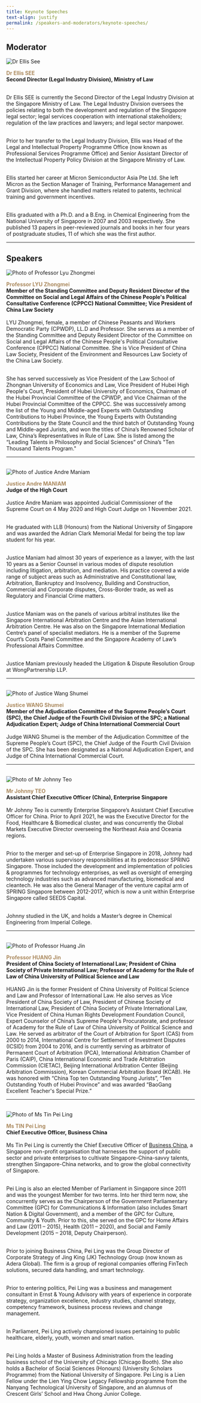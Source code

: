 ```yaml
---
title: Keynote Speeches
text-align: justify
permalink: /speakers-and-moderators/keynote-speeches/
---
```

<style> 
.content img {
  max-width: 200px;
  margin-left: 0;
}

.speaker-name {
  color: #AC8B60;
}
</style>

## Moderator
<div class="sgds-container">
  <div class="row is-desktop">
    <div class="col is-10-mobile is-10-tablet is-3-desktop is-3-widescreen is-3-fullhd">
    <img src="/images/speakers-keynote speech-Ellis See.jpg" alt="Dr Ellis See"> 
    </div>
    <div class="col">
      <p>
      <b class="speaker-name">Dr Ellis SEE </b><br>
   <b>Second Director (Legal Industry Division), Ministry of Law<br> <br></b>

Dr Ellis SEE is currently the Second Director of the Legal Industry Division at the Singapore Ministry of Law. The Legal Industry Division oversees the policies relating to both the development and regulation of the Singapore legal sector; legal services cooperation with international stakeholders; regulation of the law practices and lawyers; and legal sector manpower. <br> <br> 

Prior to her transfer to the Legal Industry Division, Ellis was Head of the Legal and Intellectual Property Programme Office (now known as Professional Services Programme Office) and Senior Assistant Director of the Intellectual Property Policy Division at the Singapore Ministry of Law. <br> <br> 

Ellis started her career at Micron Semiconductor Asia Pte Ltd. She left Micron as the Section Manager of Training, Performance Management and Grant Division, where she handled matters related to patents, technical training and government incentives. <br> <br> 

Ellis graduated with a Ph.D. and a B.Eng. in Chemical Engineering from the National University of Singapore in 2007 and 2003 respectively. She published 13 papers in peer-reviewed journals and books in her four years of postgraduate studies, 11 of which she was the first author.  <br>
      </p>
   </div>
  </div> 
</div>
<hr>

## Speakers
<div class="sgds-container">
  <div class="row is-desktop">
    <div class="col is-10-mobile is-10-tablet is-3-desktop is-3-widescreen is-3-fullhd">
    <img src="/images/speakers-keynote speeches-lyu zhongmei.png" alt="Photo of Professor Lyu Zhongmei"> 
    </div>
    <div class="col">
      <p>
      <b class="speaker-name">Professor LYU Zhongmei</b><br>
       <b>Member of the Standing Committee and Deputy Resident Director of the Committee on Social and Legal Affairs of the Chinese People's Political Consultative Conference (CPPCC) National Committee; Vice President of China Law Society <br> <br></b>
LYU Zhongmei, female, a member of Chinese Peasants and Workers Democratic Party (CPWDP), LL.D and Professor. She serves as a member of the Standing Committee and Deputy Resident Director of the Committee on Social and Legal Affairs of the Chinese People's Political Consultative Conference (CPPCC) National Committee. She is Vice President of China Law Society, President of the Environment and Resources Law Society of the China Law Society.<br> <br> 

She has served successively as Vice President of the Law School of Zhongnan University of Economics and Law, Vice President of Hubei High People's Court, President of Hubei University of Economics, Chairman of the Hubei Provincial Committee of the CPWDP, and Vice Chairman of the Hubei Provincial Committee of the CPPCC. She was successively among the list of the Young and Middle-aged Experts with Outstanding Contributions to Hubei Province, the Young Experts with Outstanding Contributions by the State Council and the third batch of Outstanding Young and Middle-aged Jurists, and won the titles of China’s Renowned Scholar of Law, China’s Representatives in Rule of Law. She is listed among the “Leading Talents in Philosophy and Social Sciences” of China’s "Ten Thousand Talents Program."
      </p>
   </div>
  </div> 
<hr>
<br>
<div class="row is-desktop">
    <div class="col is-10-mobile is-10-tablet is-3-desktop is-3-widescreen is-3-fullhd">
    <img src="/images/speakers-keynote speech-Andre Maniam.jpg" alt="Photo of Justice Andre Maniam"> 
    </div>
    <div class="col">
    <p>
<b class="speaker-name">Justice Andre MANIAM </b><br>
    <b>Judge of the High Court<br> <br> </b>
Justice Andre Maniam was appointed Judicial Commissioner of the Supreme Court on 4 May 2020 and High Court Judge on 1 November 2021.<br> <br> 

He graduated with LLB (Honours) from the National University of Singapore and was awarded the Adrian Clark Memorial Medal for being the top law student for his year.<br> <br> 

Justice Maniam had almost 30 years of experience as a lawyer, with the last 10 years as a Senior Counsel in various modes of dispute resolution including litigation, arbitration, and mediation. His practice covered a wide range of subject areas such as Administrative and Constitutional 
law, Arbitration, Bankruptcy and Insolvency, Building and Construction, Commercial and Corporate disputes, Cross-Border trade, as well as Regulatory and Financial Crime matters.<br> <br> 

Justice Maniam was on the panels of various arbitral institutes like the Singapore International Arbitration Centre and the Asian International Arbitration Centre. He was also on the Singapore International Mediation Centre’s panel of specialist mediators. He is a member of the Supreme Court’s Costs Panel Committee and the Singapore Academy of Law’s Professional Affairs Committee.<br> <br> 

Justice Maniam previously headed the Litigation & Dispute Resolution Group at WongPartnership LLP.
</p>
    </div>
  </div>
<hr>
<br>
<div class="row is-desktop">
    <div class="col is-10-mobile is-10-tablet is-3-desktop is-3-widescreen is-3-fullhd">
    <img src="/images/speakers-keynote speeches-wang shumei.jpg" alt="Photo of Justice Wang Shumei"> 
    </div>
    <div class="col">
    <p>
<b class="speaker-name">Justice WANG Shumei </b><br>
    <b>Member of the Adjudication Committee of the Supreme People’s Court (SPC), the Chief Judge of the Fourth Civil Division of the SPC; a National Adjudication Expert; Judge of China International Commercial Court <br> <br> </b>
Judge WANG Shumei is the member of the Adjudication Committee of the Supreme People’s Court (SPC), the Chief Judge of the Fourth Civil Division of the SPC. She has been designated as a National Adjudication Expert, and Judge of China International Commercial Court.
</p>
    </div>
  </div>
<hr>
<br>
  <div class="row is-desktop">
    <div class="col is-10-mobile is-10-tablet is-3-desktop is-3-widescreen is-3-fullhd">
    <img src="/images/speakers-keynote speech-Johnny Teo.jpg" alt="Photo of Mr Johnny Teo"> 
    </div>
    <div class="col">
    <p>
    <b class="speaker-name">Mr Johnny TEO </b><br>
   <b>Assistant Chief Executive Officer (China), Enterprise Singapore <br> <br> </b>
Mr Johnny Teo is currently Enterprise Singapore’s Assistant Chief Executive Officer for China. Prior to April 2021, he was the Executive Director for the Food, Healthcare & Biomedical cluster, and was concurrently the Global Markets Executive Director overseeing the Northeast Asia and Oceania regions.  <br> <br>  

Prior to the merger and set-up of Enterprise Singapore in 2018, Johnny had undertaken various supervisory responsibilities at its predecessor SPRING Singapore. Those included the development and implementation of policies & programmes for technology enterprises, as well as oversight of emerging technology industries such as advanced manufacturing, biomedical and cleantech. He was also the General Manager of the venture capital arm of SPRING Singapore between 2012-2017, which is now a unit within Enterprise Singapore called SEEDS Capital.  <br> <br>

Johnny studied in the UK, and holds a Master’s degree in Chemical Engineering from Imperial College.  
        </p>
    </div>
  </div>
  <hr>
<br>
<div class="row is-desktop">
    <div class="col is-10-mobile is-10-tablet is-3-desktop is-3-widescreen is-3-fullhd">
    <img src="/images/speakers-keynote speeches-huang jin.jpg" alt="Photo of Professor Huang Jin"> 
    </div>
    <div class="col">
    <p>
<b class="speaker-name">Professor HUANG Jin </b><br>
    <b>President of China Society of International Law; President of China Society of Private International Law; Professor of Academy for the Rule of Law of China University of Political Science and Law<br> <br> </b>
HUANG Jin is the former President of China University of Political Science and Law and Professor of International Law. He also serves as Vice President of China Society of Law, President of Chinese Society of International Law, President of China Society of Private International Law, Vice President of China Human Rights Development Foundation Council, Expert Counselor of China’s Supreme People's Procuratorate, and professor of Academy for the Rule of Law of China University of Political Science and Law. He served as arbitrator of the Court of Arbitration for Sport (CAS) from 2000 to 2014, International Centre for Settlement of Investment Disputes (ICSID) from 2004 to 2016, and is currently serving as arbitrator of Permanent Court of Arbitration (PCA), International Arbitration Chamber of Paris (CAIP), China International Economic and Trade Arbitration Commission (CIETAC), Beijing International Arbitration Center (Beijing Arbitration Commission), Korean Commercial Arbitration Board (KCAB). He was honored with “China Top ten Outstanding Young Jurists”, “Ten Outstanding Youth of Hubei Province” and was awarded “BaoGang Excellent Teacher's Special Prize.”
</p>
    </div>
  </div>
  <hr>
<br>
 <div class="row is-desktop">
    <div class="col is-10-mobile is-10-tablet is-3-desktop is-3-widescreen is-3-fullhd">
    <img src="/images/speakers-keynote speech-Tin Pei Ling.JPG" alt="Photo of Ms Tin Pei Ling"> 
    </div>
    <div class="col">
    <p>
    <b class="speaker-name">Ms TIN Pei Ling </b><br>
   <b>Chief Executive Officer, Business China<br> <br> </b>
Ms Tin Pei Ling is currently the Chief Executive Officer of <a href="https://www.businesschina.org.sg/en/about-us/mission-and-vision/">Business China</a>, a Singapore non-profit organisation that harnesses the support of public sector and private enterprises to cultivate Singapore-China-savvy talents, strengthen Singapore-China networks, and to grow the global connectivity of Singapore. <br> <br>

Pei Ling is also an elected Member of Parliament in Singapore since 2011 and was the youngest Member for two terms. Into her third term now, she concurrently serves as the Chairperson of the Government Parliamentary Committee (GPC) for Communications & Information (also includes Smart Nation & Digital Government), and a member of the GPC for Culture, Community & Youth. Prior to this, she served on the GPC for Home Affairs and Law (2011 – 2015), Health (2011 – 2020), and Social and Family Development (2015 – 2018, Deputy Chairperson).<br> <br> 

Prior to joining Business China, Pei Ling was the Group Director of Corporate Strategy of Jing King (JK) Technology Group (now known as Adera Global). The firm is a group of regional companies offering FinTech solutions, secured data handling, and smart technology. <br> <br>

Prior to entering politics, Pei Ling was a business and management consultant in Ernst & Young Advisory with years of experience in corporate strategy, organization excellence, industry studies, channel strategy, competency framework, business process reviews and change management. <br> <br>

In Parliament, Pei Ling actively championed issues pertaining to public healthcare, elderly, youth, women and smart nation.<br> <br>

Pei Ling holds a Master of Business Administration from the leading business school of the University of Chicago (Chicago Booth). She also holds a Bachelor of Social Sciences (Honours) (University Scholars Programme) from the National University of Singapore. Pei Ling is a Lien Fellow under the Lien Ying Chow Legacy Fellowship programme from the Nanyang Technological University of Singapore, and an alumnus of Crescent Girls’ School and Hwa Chong Junior College.   
        </p>
    </div>
  </div>
</div>
